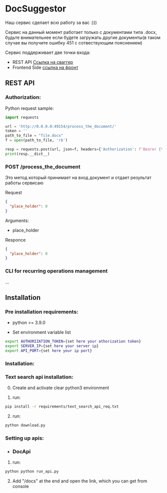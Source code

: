 # DocSuggestor

Наш сервис сделает всю работу за вас :)))

Сервис на данный момент работает только с документами типа .docx,
будьте внимательнее если будете загружать другие документы(в таком случае вы получите ошибку 451 с сотвествующим пояснением)


Сервис поддерживает две точки входа:

- REST API [Ссылка на сваггер]()
- Frontend Side [ссылка на фронт]()

## REST API

### Authorization:

Python request sample:

```python
import requests

url = 'http://0.0.0.0:49154/process_the_document/'
token = ''
path_to_file = "file.docx"
f = open(path_to_file, 'rb')

resp = requests.post(url, json=f, headers={'Authorization': f'Bearer {token}'})
print(resp.__dict__)
```

### POST /process_the_document

Это метод который принимает на вход документ и отдает результат работы сервисаю

Request

```json
{
  "place_holder": 0
}
```

Arguments:

* place_holder

Responce

```json
{
  "place_holder": 0
}
```


### CLI for recurring operations management

...

## Installation

### Pre installation requirements:

* python >= 3.9.0

* Set environment variable list

```bash
export AUTHORIZATION_TOKEN={set here your athorization token}
export SERVER_IP={set here your server ip}
export API_PORT={set here your ip port}
```

### Installation:

### Text search api installation:

0) Create and activate clear python3 environment


1) run:

```bash
pip install -r requirements/text_search_api_req.txt
```

2) run:

```bash
python download.py
```

### Setting up apis:

* ### DocApi

1) run:

```bash
python python run_api.py
```

2) Add "/docs" at the end and open the link, which you can get from console 



